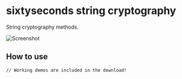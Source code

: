 sixtyseconds string cryptography
================================

String cryptography methods.

![Screenshot](http://github.com/sixtyseconds/mootools-string-cryptography/raw/master/screen.png)

How to use
----------

	// Working demos are included in the download!
